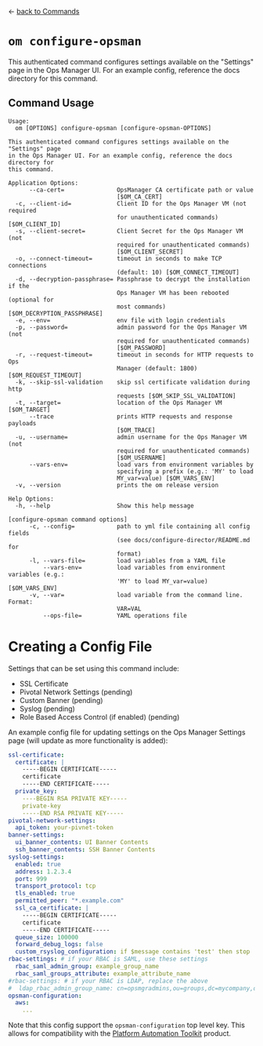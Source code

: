 <!--- This file is autogenerated from the files in docsgenerator/templates/configure-opsman --->
&larr; [back to Commands](../README.md)

# `om configure-opsman`

This authenticated command configures settings available on the "Settings" page
in the Ops Manager UI. For an example config, reference the docs directory for
this command.

## Command Usage
```
Usage:
  om [OPTIONS] configure-opsman [configure-opsman-OPTIONS]

This authenticated command configures settings available on the "Settings" page
in the Ops Manager UI. For an example config, reference the docs directory for
this command.

Application Options:
      --ca-cert=               OpsManager CA certificate path or value
                               [$OM_CA_CERT]
  -c, --client-id=             Client ID for the Ops Manager VM (not required
                               for unauthenticated commands) [$OM_CLIENT_ID]
  -s, --client-secret=         Client Secret for the Ops Manager VM (not
                               required for unauthenticated commands)
                               [$OM_CLIENT_SECRET]
  -o, --connect-timeout=       timeout in seconds to make TCP connections
                               (default: 10) [$OM_CONNECT_TIMEOUT]
  -d, --decryption-passphrase= Passphrase to decrypt the installation if the
                               Ops Manager VM has been rebooted (optional for
                               most commands) [$OM_DECRYPTION_PASSPHRASE]
  -e, --env=                   env file with login credentials
  -p, --password=              admin password for the Ops Manager VM (not
                               required for unauthenticated commands)
                               [$OM_PASSWORD]
  -r, --request-timeout=       timeout in seconds for HTTP requests to Ops
                               Manager (default: 1800) [$OM_REQUEST_TIMEOUT]
  -k, --skip-ssl-validation    skip ssl certificate validation during http
                               requests [$OM_SKIP_SSL_VALIDATION]
  -t, --target=                location of the Ops Manager VM [$OM_TARGET]
      --trace                  prints HTTP requests and response payloads
                               [$OM_TRACE]
  -u, --username=              admin username for the Ops Manager VM (not
                               required for unauthenticated commands)
                               [$OM_USERNAME]
      --vars-env=              load vars from environment variables by
                               specifying a prefix (e.g.: 'MY' to load
                               MY_var=value) [$OM_VARS_ENV]
  -v, --version                prints the om release version

Help Options:
  -h, --help                   Show this help message

[configure-opsman command options]
      -c, --config=            path to yml file containing all config fields
                               (see docs/configure-director/README.md for
                               format)
      -l, --vars-file=         load variables from a YAML file
          --vars-env=          load variables from environment variables (e.g.:
                               'MY' to load MY_var=value) [$OM_VARS_ENV]
      -v, --var=               load variable from the command line. Format:
                               VAR=VAL
          --ops-file=          YAML operations file
```

<!--- Anything in this file will be appended to the final docs/configure-opsman/README.md file --->
# Creating a Config File
Settings that can be set using this command include:

- SSL Certificate
- Pivotal Network Settings (pending)
- Custom Banner (pending)
- Syslog (pending)
- Role Based Access Control (if enabled) (pending)

An example config file for updating settings 
on the Ops Manager Settings page (will update as more functionality is added):

```yaml
ssl-certificate:
  certificate: |
    -----BEGIN CERTIFICATE-----
    certificate
    -----END CERTIFICATE-----
  private_key:
    ----BEGIN RSA PRIVATE KEY-----
    private-key
    -----END RSA PRIVATE KEY-----
pivotal-network-settings:
  api_token: your-pivnet-token
banner-settings:
  ui_banner_contents: UI Banner Contents
  ssh_banner_contents: SSH Banner Contents
syslog-settings:
  enabled: true
  address: 1.2.3.4
  port: 999
  transport_protocol: tcp
  tls_enabled: true
  permitted_peer: "*.example.com"
  ssl_ca_certificate: |
    -----BEGIN CERTIFICATE-----
    certificate
    -----END CERTIFICATE-----
  queue_size: 100000
  forward_debug_logs: false
  custom_rsyslog_configuration: if $message contains 'test' then stop
rbac-settings: # if your RBAC is SAML, use these settings
  rbac_saml_admin_group: example_group_name
  rbac_saml_groups_attribute: example_attribute_name
#rbac-settings: # if your RBAC is LDAP, replace the above
#  ldap_rbac_admin_group_name: cn=opsmgradmins,ou=groups,dc=mycompany,dc=com
opsman-configuration:
  aws:
    ...
```

Note that this config support the `opsman-configuration` top level key.
This allows for compatibility with the [Platform Automation Toolkit](https://docs.pivotal.io/platform-automation) product.
